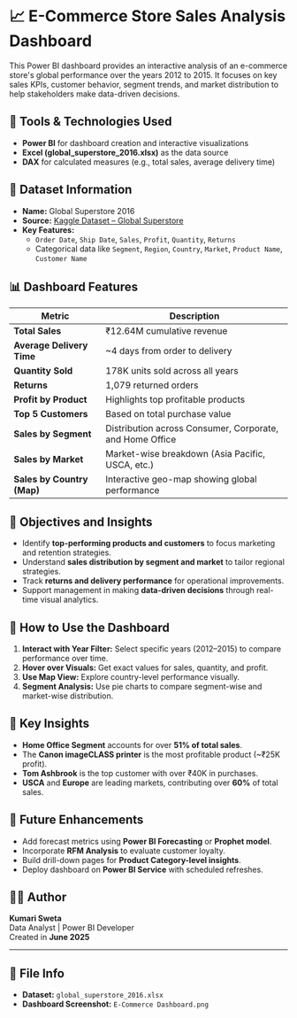 # 📈 E-Commerce Store Sales Analysis Dashboard

This Power BI dashboard provides an interactive analysis of an e-commerce store's global performance over the years 2012 to 2015. It focuses on key sales KPIs, customer behavior, segment trends, and market distribution to help stakeholders make data-driven decisions.


## 🔧 Tools & Technologies Used

- **Power BI** for dashboard creation and interactive visualizations
- **Excel (global_superstore_2016.xlsx)** as the data source
- **DAX** for calculated measures (e.g., total sales, average delivery time)


## 📁 Dataset Information

- **Name:** Global Superstore 2016
- **Source:** [Kaggle Dataset – Global Superstore](https://www.kaggle.com/datasets)
- **Key Features:**
  - `Order Date`, `Ship Date`, `Sales`, `Profit`, `Quantity`, `Returns`
  - Categorical data like `Segment`, `Region`, `Country`, `Market`, `Product Name`, `Customer Name`


## 📊 Dashboard Features

| Metric                      | Description                                    |
|----------------------------|------------------------------------------------|
| **Total Sales**            | ₹12.64M cumulative revenue                    |
| **Average Delivery Time**  | ~4 days from order to delivery                 |
| **Quantity Sold**          | 178K units sold across all years              |
| **Returns**                | 1,079 returned orders                         |
| **Profit by Product**      | Highlights top profitable products            |
| **Top 5 Customers**        | Based on total purchase value                 |
| **Sales by Segment**       | Distribution across Consumer, Corporate, and Home Office |
| **Sales by Market**        | Market-wise breakdown (Asia Pacific, USCA, etc.) |
| **Sales by Country (Map)** | Interactive geo-map showing global performance |


## 🎯 Objectives and Insights

- Identify **top-performing products and customers** to focus marketing and retention strategies.
- Understand **sales distribution by segment and market** to tailor regional strategies.
- Track **returns and delivery performance** for operational improvements.
- Support management in making **data-driven decisions** through real-time visual analytics.


## 📌 How to Use the Dashboard

1. **Interact with Year Filter:** Select specific years (2012–2015) to compare performance over time.
2. **Hover over Visuals:** Get exact values for sales, quantity, and profit.
3. **Use Map View:** Explore country-level performance visually.
4. **Segment Analysis:** Use pie charts to compare segment-wise and market-wise distribution.


## 🧠 Key Insights

- **Home Office Segment** accounts for over **51% of total sales**.
- The **Canon imageCLASS printer** is the most profitable product (~₹25K profit).
- **Tom Ashbrook** is the top customer with over ₹40K in purchases.
- **USCA** and **Europe** are leading markets, contributing over **60%** of total sales.


## 🚀 Future Enhancements

- Add forecast metrics using **Power BI Forecasting** or **Prophet model**.
- Incorporate **RFM Analysis** to evaluate customer loyalty.
- Build drill-down pages for **Product Category-level insights**.
- Deploy dashboard on **Power BI Service** with scheduled refreshes.


## 👩‍💻 Author

**Kumari Sweta**  
Data Analyst | Power BI Developer  
Created in **June 2025**

---

## 📎 File Info

- **Dataset:** `global_superstore_2016.xlsx`
- **Dashboard Screenshot:** `E-Commerce Dashboard.png`
